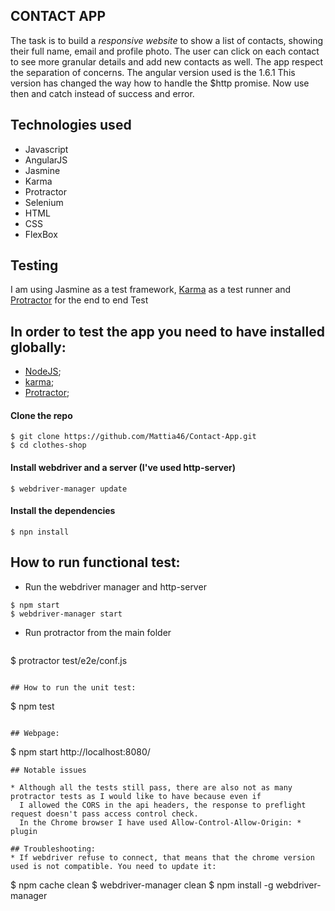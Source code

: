 ## CONTACT APP
The task is to build a *responsive website* to show a list of contacts, showing their full name, email and profile photo.
The user can click on each contact to see more granular details and add new contacts as well.
The app respect the separation of concerns.
The angular version used is the 1.6.1 This version has changed the way how to handle the $http promise. Now use then and
catch instead of success and error. 

## Technologies used

* Javascript
* AngularJS
* Jasmine
* Karma
* Protractor
* Selenium
* HTML
* CSS
* FlexBox

## Testing

I am using Jasmine as a test framework, [Karma](https://karma-runner.github.io/0.13/index.html) as a test runner and [Protractor](http://angular.github.io/protractor/#/) for the end to end Test

## In order to test the app you need to have installed globally:

* [NodeJS](https://nodejs.org/en/);
* [karma](https://karma-runner.github.io/0.13/index.html);
* [Protractor](http://angular.github.io/protractor/#/);

#### Clone the repo
```
$ git clone https://github.com/Mattia46/Contact-App.git
$ cd clothes-shop
```

#### Install webdriver and a server (I've used http-server)
  ```
$ webdriver-manager update
  ```

####  Install the dependencies
```
$ npn install
```

## How to run functional test:

* Run the webdriver manager and http-server
```
$ npm start
$ webdriver-manager start
```
* Run protractor from the main folder
  ```
$ protractor test/e2e/conf.js
  ```

## How to run the unit test:
```
$ npm test
  ```

## Webpage:
  ```
$ npm start
http://localhost:8080/
```
## Notable issues

* Although all the tests still pass, there are also not as many protractor tests as I would like to have because even if
  I allowed the CORS in the api headers, the response to preflight request doesn't pass access control check.
  In the Chrome browser I have used Allow-Control-Allow-Origin: * plugin

## Troubleshooting:
* If webdriver refuse to connect, that means that the chrome version used is not compatible. You need to update it:
```
$ npm cache clean
$ webdriver-manager clean
$ npm install -g webdriver-manager
```
